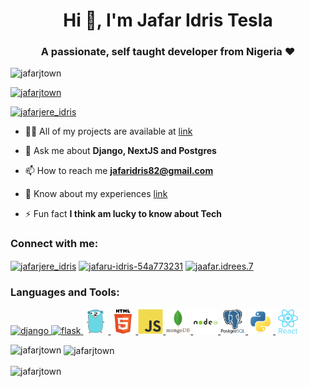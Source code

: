 <h1 align="center">Hi 👋, I'm Jafar Idris Tesla</h1>
<h3 align="center">A passionate, self taught developer from Nigeria ❤</h3>

<p align="left"> <img src="https://komarev.com/ghpvc/?username=jafarjtown&label=Profile%20views&color=0e75b6&style=flat" alt="jafarjtown" /> </p>

<p align="left"> <a href="https://github.com/ryo-ma/github-profile-trophy"><img src="https://github-profile-trophy.vercel.app/?username=jafarjtown" alt="jafarjtown" /></a> </p>

<p align="left"> <a href="https://twitter.com/jafarjere_idris" target="blank"><img src="https://img.shields.io/twitter/follow/jafarjere_idris?logo=twitter&style=for-the-badge" alt="jafarjere_idris" /></a> </p>

- 👨‍💻 All of my projects are available at [link](link)

- 💬 Ask me about **Django, NextJS and Postgres**

- 📫 How to reach me **jafaridris82@gmail.com**

- 📄 Know about my experiences [link](link)

- ⚡ Fun fact **I think am lucky to know about Tech**

<h3 align="left">Connect with me:</h3>
<p align="left">
<a href="https://twitter.com/jafarjere_idris" target="blank"><img align="center" src="https://raw.githubusercontent.com/rahuldkjain/github-profile-readme-generator/master/src/images/icons/Social/twitter.svg" alt="jafarjere_idris" height="30" width="40" /></a>
<a href="https://linkedin.com/in/jafaru-idris-54a773231" target="blank"><img align="center" src="https://raw.githubusercontent.com/rahuldkjain/github-profile-readme-generator/master/src/images/icons/Social/linked-in-alt.svg" alt="jafaru-idris-54a773231" height="30" width="40" /></a>
<a href="https://fb.com/jaafar.idrees.7" target="blank"><img align="center" src="https://raw.githubusercontent.com/rahuldkjain/github-profile-readme-generator/master/src/images/icons/Social/facebook.svg" alt="jaafar.idrees.7" height="30" width="40" /></a>
</p>

<h3 align="left">Languages and Tools:</h3>
<p align="left">   <a href="https://www.djangoproject.com/" target="_blank" rel="noreferrer"> <img src="https://cdn.worldvectorlogo.com/logos/django.svg" alt="django" width="40" height="40"/> </a> <a href="https://flask.palletsprojects.com/" target="_blank" rel="noreferrer"> <img src="https://www.vectorlogo.zone/logos/pocoo_flask/pocoo_flask-icon.svg" alt="flask" width="40" height="40"/> </a> <a href="https://golang.org" target="_blank" rel="noreferrer"> <img src="https://raw.githubusercontent.com/devicons/devicon/master/icons/go/go-original.svg" alt="go" width="40" height="40"/> </a> <a href="https://www.w3.org/html/" target="_blank" rel="noreferrer"> <img src="https://raw.githubusercontent.com/devicons/devicon/master/icons/html5/html5-original-wordmark.svg" alt="html5" width="40" height="40"/> </a> <a href="https://developer.mozilla.org/en-US/docs/Web/JavaScript" target="_blank" rel="noreferrer"> <img src="https://raw.githubusercontent.com/devicons/devicon/master/icons/javascript/javascript-original.svg" alt="javascript" width="40" height="40"/> </a> <a href="https://www.mongodb.com/" target="_blank" rel="noreferrer"> <img src="https://raw.githubusercontent.com/devicons/devicon/master/icons/mongodb/mongodb-original-wordmark.svg" alt="mongodb" width="40" height="40"/> </a> <a href="https://nodejs.org" target="_blank" rel="noreferrer"> <img src="https://raw.githubusercontent.com/devicons/devicon/master/icons/nodejs/nodejs-original-wordmark.svg" alt="nodejs" width="40" height="40"/> </a> <a href="https://www.postgresql.org" target="_blank" rel="noreferrer"> <img src="https://raw.githubusercontent.com/devicons/devicon/master/icons/postgresql/postgresql-original-wordmark.svg" alt="postgresql" width="40" height="40"/> </a> <a href="https://www.python.org" target="_blank" rel="noreferrer"> <img src="https://raw.githubusercontent.com/devicons/devicon/master/icons/python/python-original.svg" alt="python" width="40" height="40"/> </a> <a href="https://reactjs.org/" target="_blank" rel="noreferrer"> <img src="https://raw.githubusercontent.com/devicons/devicon/master/icons/react/react-original-wordmark.svg" alt="react" width="40" height="40"/> </a>    </p>

<p><img align="left" src="https://github-readme-stats.vercel.app/api/top-langs?username=jafarjtown&show_icons=true&locale=en&layout=compact" alt="jafarjtown" /></p>

<p>&nbsp;<img align="center" src="https://github-readme-stats.vercel.app/api?username=jafarjtown&show_icons=true&locale=en" alt="jafarjtown" /></p>

<p><img align="center" src="https://github-readme-streak-stats.herokuapp.com/?user=jafarjtown&" alt="jafarjtown" /></p>
